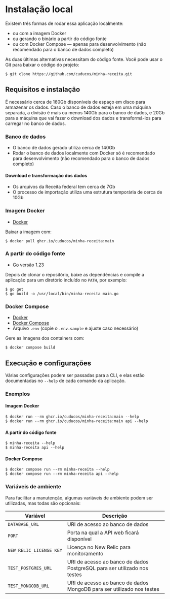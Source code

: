 # Instalação local

Existem três formas de rodar essa aplicação localmente:

* ou com a imagem Docker
* ou gerando o binário a partir do código fonte
* ou com Docker Compose — apenas para desenvolvimento (não recomendado para o banco de dados completo)

As duas últimas alternativas necessitam do código fonte. Você pode usar o Git para baixar o código do projeto:

```console
$ git clone https://github.com/cuducos/minha-receita.git
```

## Requisitos e instalação

É necessário cerca de 160Gb disponíveis de espaço em disco para armazenar os dados. Caso o banco de dados esteja em uma máquina separada, a divisão é mais ou menos 140Gb para o banco de dados, e 20Gb para a máquina que vai fazer o download dos dados e transformá-los para carregar no banco de dados.

### Banco de dados

* O banco de dados gerado utiliza cerca de 140Gb
* Rodar o banco de dados localmente com Docker só é recomendado para desenvolvimento (não recomendado para o banco de dados completo)

#### Download e transformação dos dados

* Os arquivos da Receita federal tem cerca de 7Gb
* O processo de importação utiliza uma estrutura temporária de cerca de 10Gb

### Imagem Docker

* [Docker](https://www.docker.com/)

Baixar a imagem com:

```console
$ docker pull ghcr.io/cuducos/minha-receita:main
```

### A partir do código fonte

* [Go](https://golang.org/) versão 1.23

Depois de clonar o repositório, baixe as dependências e compile a aplicação para um diretório incluído no `PATH`, por exemplo:

```console
$ go get
$ go build -o /usr/local/bin/minha-receita main.go
```

### Docker Compose

* [Docker](https://www.docker.com/)
* [Docker Compose](https://docs.docker.com/compose/install/)
* Arquivo `.env` (copie o `.env.sample` e ajuste caso necessário)

Gere as imagens dos containers com:

```console
$ docker compose build
```

## Execução e configurações

Várias configurações podem ser passadas para a CLI, e elas estão documentadas no `--help` de cada comando da aplicação.

### Exemplos

#### Imagem Docker

```console
$ docker run --rm ghcr.io/cuducos/minha-receita:main --help
$ docker run --rm ghcr.io/cuducos/minha-receita:main api --help
```

#### A partir do código fonte

```console
$ minha-receita --help
$ minha-receita api --help
```

#### Docker Compose

```console
$ docker compose run --rm minha-receita --help
$ docker compose run --rm minha-receita api --help
```

### Variáveis de ambiente

Para facilitar a manutenção, algumas variáveis de ambiente podem ser utilizadas, mas todas são opcionais:

| Variável | Descrição |
|---|---|
| `DATABASE_URL` | URI de acesso ao banco de dados |
| `PORT` | Porta na qual a API web ficará disponível |
| `NEW_RELIC_LICENSE_KEY` | Licença no New Relic para monitoramento |
| `TEST_POSTGRES_URL` | URI de acesso ao banco de dados PostgreSQL para ser utilizado nos testes |
| `TEST_MONGODB_URL` | URI de acesso ao banco de dados MongoDB para ser utilizado nos testes |
